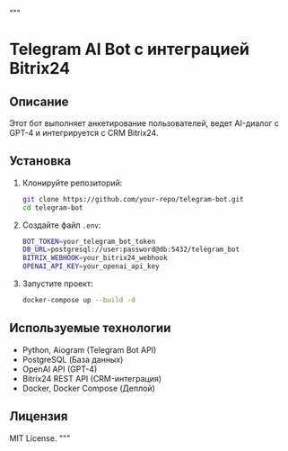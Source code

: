 """
# Telegram AI Bot с интеграцией Bitrix24

## Описание
Этот бот выполняет анкетирование пользователей, ведет AI-диалог с GPT-4 и интегрируется с CRM Bitrix24.

## Установка
1. Клонируйте репозиторий:
   ```sh
   git clone https://github.com/your-repo/telegram-bot.git
   cd telegram-bot
   ```

2. Создайте файл `.env`:
   ```sh
   BOT_TOKEN=your_telegram_bot_token
   DB_URL=postgresql://user:password@db:5432/telegram_bot
   BITRIX_WEBHOOK=your_bitrix24_webhook
   OPENAI_API_KEY=your_openai_api_key
   ```

3. Запустите проект:
   ```sh
   docker-compose up --build -d
   ```

## Используемые технологии
- Python, Aiogram (Telegram Bot API)
- PostgreSQL (База данных)
- OpenAI API (GPT-4)
- Bitrix24 REST API (CRM-интеграция)
- Docker, Docker Compose (Деплой)

## Лицензия
MIT License.
"""
